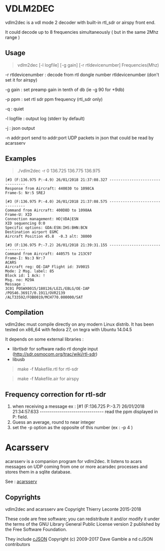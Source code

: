 # VDLM2DEC
vdlm2dec is a vdl mode 2 decoder with built-in rtl_sdr or airspy front end.

It could decode up to 8 frequencies simultaneously ( but in the same 2Mhz range )

## Usage
> vdlm2dec  [-l logfile]  [-g gain] [-r rtldevicenumber]  Frequencies(Mhz)

 -r rtldevicenumber :	decode from rtl dongle number rtldevicenumber (don't set it for airspy)
 
 -g gain :		set preamp gain in tenth of db (ie -g 90 for +9db)

 -p ppm :		set rtl sdr ppm frequency (rtl_sdr only)

 -q :			quiet
 
 -l logfile :		output log (stderr by default)

 -j :			json output

 -n addr:port		send to addr:port UDP packets in json that could be read by acarsserv

 
## Examples

> ./vdlm2dec -r 0 136.725 136.775 136.975 

    [#3 (F:136.975 P:-4.9) 26/01/2018 21:37:08.327 --------------------------------
    Response from Aircraft: 440030 to 1098CA 
    Frame-S: Nr:5 SREJ

    [#3 (F:136.975 P:-4.0) 26/01/2018 21:37:08.575 --------------------------------
    Command from Aircraft: 400D8D to 1098AA 
    Frame-U: XID
    Connection management: HO|VDA|ESN
    XID sequencing 0:0
    Specific options: GDA:ESN:IHS:BHN:BCN
    Destination airport EGMC
    Aircraft Position 45.8  -0.3 alt: 38000

    [#3 (F:136.975 P:-7.2) 26/01/2018 21:39:31.155 --------------------------------
    Command from Aircraft: 440575 to 213C97 
    Frame-I: Ns:3 Nr:7
    ACARS
    Aircraft reg: OE-IAP Flight id: 3V0015
    Mode: 2 Msg. label: 85
    Block id: 1 Ack: !
    Msg. no: M29A
    Message :
    3C01 POSWX0015/180126/LEZL/EBLG/OE-IAP
    /POS46.36917/0.1911/OVR2139
    /ALT33592/FOB0019/MCH770.000000/SAT        


## Compilation
vdlm2dec must compile directly on any modern Linux distrib.
It has been tested on x86_64 with fedora 27, on tegra with Ubuntu 14.04.5 

It depends on some external libraries :
 * librtlsdr for software radio rtl dongle input (http://sdr.osmocom.org/trac/wiki/rtl-sdr)
 * libusb

> make -f  Makefile.rtl
for rtl-sdr 

> make -f Makefile.air
for airspy

## Frequency correction for rtl-sdr
 1) when receiving a message ex :
     [#1 (F:136.725 P:-3.7) 26/01/2018 21:34:57.633 --------------------------------
  read the ppm displayed in P: field.
 2) Guess an average, round to near integer
 3) set the -p option as the opposite of this number (ex : -p 4 )

# Acarsserv

acarsserv is a companion program for vdlm2dec. It listens to acars messages on UDP coming from one or more acarsdec processes and stores them in a sqlite database.

See : [acarsserv](https://github.com/TLeconte/acarsserv)

## Copyrights 
vdlm2dec and acarsserv are Copyright Thierry Leconte 2015-2018

These code are free software; you can redistribute it and/or modify
it under the terms of the GNU Library General Public License version 2
published by the Free Software Foundation.

They include [cJSON](https://github.com/DaveGamble/cJSON) Copyright (c) 2009-2017 Dave Gamble a
nd cJSON contributors

